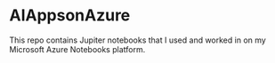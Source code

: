 # AIAppsonAzure
This repo contains Jupiter notebooks that I used and worked in on my Microsoft Azure Notebooks platform.

